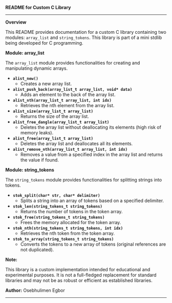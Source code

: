 **README for Custom C Library**

---

**Overview**

This README provides documentation for a custom C library containing two modules: `array_list` and `string_tokens`. This library is part of a mini stdlib being developed for C programming.

**Module: array_list**

The `array_list` module provides functionalities for creating and manipulating dynamic arrays.

- **`alist_new()`**
    - Creates a new array list.
- **`alist_push_back(array_list_t array_list, void* data)`**
    - Adds an element to the back of the array list.
- **`alist_nth(array_list_t array_list, int idx)`**
    - Retrieves the nth element from the array list.
- **`alist_size(array_list_t array_list)`**
    - Returns the size of the array list.
- **`alist_free_dangle(array_list_t array_list)`**
    - Deletes the array list without deallocating its elements (high risk of memory leaks).
- **`alist_free(array_list_t array_list)`**
    - Deletes the array list and deallocates all its elements.
- **`alist_remove_nth(array_list_t array_list, int idx)`**
    - Removes a value from a specified index in the array list and returns the value if found.

**Module: string_tokens**

The `string_tokens` module provides functionalities for splitting strings into tokens.

- **`stok_split(char* str, char* delimiter)`**
    - Splits a string into an array of tokens based on a specified delimiter.
- **`stok_len(string_tokens_t string_tokens)`**
    - Returns the number of tokens in the token array.
- **`stok_free(string_tokens_t string_tokens)`**
    - Frees the memory allocated for the token array.
- **`stok_nth(string_tokens_t string_tokens, int idx)`**
    - Retrieves the nth token from the token array.
- **`stok_to_array(string_tokens_t string_tokens)`**
    - Converts the tokens to a new array of tokens (original references are not duplicated).

**Note:**

This library is a custom implementation intended for educational and experimental purposes. It is not a full-fledged replacement for standard libraries and may not be as robust or efficient as established libraries.

**Author:**
Osebhulimen Egbor

---